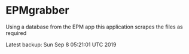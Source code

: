 # EPMgrabber
Using a database from the EPM app this application scrapes the files as required


Latest backup: Sun Sep 8 05:21:01 UTC 2019
